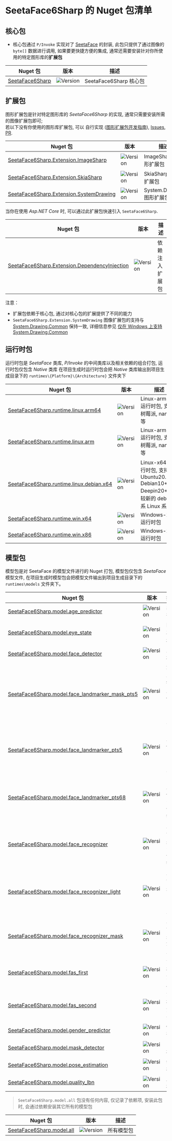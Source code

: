 # SeetaFace6Sharp 的 Nuget 包清单

## 核心包

- 核心包通过 `P/Invoke` 实现对了 [SeetaFace](https://github.com/SeetaFace6Open/index) 的封装, 此包只提供了通过图像的 `byte[]` 数据进行调用, 如果要更快捷方便的集成, 通常还需要安装针对你所使用的特定图形库的**扩展包** 

| **Nuget 包**                                                | **版本**                                                                                                | **描述**            |
|-------------------------------------------------------------|---------------------------------------------------------------------------------------------------------|---------------------|
| [SeetaFace6Sharp](https://www.nuget.org/packages/SeetaFace6Sharp) | ![Version](https://img.shields.io/nuget/v/SeetaFace6Sharp.svg?color=%233F48CC&label=%20&style=flat-square) | SeetaFace6Sharp 核心包 |


## 扩展包

图形扩展包是针对特定图形库的 *SeetaFace6Sharp* 的实现, 通常只需要安装所需的图像扩展包即可;  
若以下没有你使用的图形库扩展包, 可以 自行实现 ([图形扩展包开发指南](/docs/ExtensionPackage_Guide.md)), [Issues](https://github.com/SeetaFace6Sharp/SeetaFace6Sharp/issues), [PR](https://github.com/SeetaFace6Sharp/SeetaFace6Sharp/pulls).  

| **Nuget 包**                                                                                                | **版本**                                                                                                                        | **描述**                  |
|-------------------------------------------------------------------------------------------------------------|---------------------------------------------------------------------------------------------------------------------------------|---------------------------|
| [SeetaFace6Sharp.Extension.ImageSharp](https://www.nuget.org/packages/SeetaFace6Sharp.Extension.ImageSharp)       | ![Version](https://img.shields.io/nuget/v/SeetaFace6Sharp.Extension.ImageSharp.svg?color=%233F48CC&label=%20&style=flat-square)    | ImageSharp 图形扩展包     |
| [SeetaFace6Sharp.Extension.SkiaSharp](https://www.nuget.org/packages/SeetaFace6Sharp.Extension.SkiaSharp)         | ![Version](https://img.shields.io/nuget/v/SeetaFace6Sharp.Extension.SkiaSharp.svg?color=%233F48CC&label=%20&style=flat-square)     | SkiaSharp 图形扩展包      |
| [SeetaFace6Sharp.Extension.SystemDrawing](https://www.nuget.org/packages/SeetaFace6Sharp.Extension.SystemDrawing) | ![Version](https://img.shields.io/nuget/v/SeetaFace6Sharp.Extension.SystemDrawing.svg?color=%233F48CC&label=%20&style=flat-square) | System.Drawing 图形扩展包 |

当你在使用 *Asp.NET Core* 时, 可以通过此扩展包快速引入 `SeetaFace6Sharp`.  

| **Nuget 包**                                                                                                            | **版本**                                                                                                                              | **描述**       |
|-------------------------------------------------------------------------------------------------------------------------|---------------------------------------------------------------------------------------------------------------------------------------|----------------|
| [SeetaFace6Sharp.Extension.DependencyInjection](https://www.nuget.org/packages/SeetaFace6Sharp.Extension.DependencyInjection) | ![Version](https://img.shields.io/nuget/v/SeetaFace6Sharp.Extension.DependencyInjection.svg?color=%233F48CC&label=%20&style=flat-square) | 依赖注入扩展包 |

注意：
- 扩展包依赖于核心包, 通过对核心包的扩展提供了不同的能力
- `SeetaFace6Sharp.Extension.SystemDrawing` 图像扩展包的支持与 [System.Drawing.Common](https://www.nuget.org/packages/System.Drawing.Common/) 保持一致, 详细信息参见 [仅在 Windows 上支持 System.Drawing.Common](https://learn.microsoft.com/zh-cn/dotnet/core/compatibility/core-libraries/6.0/system-drawing-common-windows-only)


## 运行时包

运行时包是 *SeetaFace* 类库, *P/Invoke* 的中间类库以及相关依赖的组合打包, 运行时包仅包含 *Native* 类库
在项目生成时运行时包会把 *Native* 类库输出到项目生成目录下的 `runtimes\{Platform}\{Architecture}` 文件夹下

| **Nuget 包**                                                                                                  | **版本**                                                                                                                         | **描述**                                                                                  |
|---------------------------------------------------------------------------------------------------------------|----------------------------------------------------------------------------------------------------------------------------------|-------------------------------------------------------------------------------------------|
| [SeetaFace6Sharp.runtime.linux.arm64](https://www.nuget.org/packages/SeetaFace6Sharp.runtime.linux.arm64)           | ![Version](https://img.shields.io/nuget/v/SeetaFace6Sharp.runtime.linux.arm64.svg?color=%233F48CC&label=%20&style=flat-square)      | Linux-arm64 运行时包, 支持树莓派, nanopi 等                                               |
| [SeetaFace6Sharp.runtime.linux.arm](https://www.nuget.org/packages/SeetaFace6Sharp.runtime.linux.arm)               | ![Version](https://img.shields.io/nuget/v/SeetaFace6Sharp.runtime.linux.arm.svg?color=%233F48CC&label=%20&style=flat-square)        | Linux-armhf 运行时包, 支持树莓派, nanopi 等                                               |
| [SeetaFace6Sharp.runtime.linux.debian.x64](https://www.nuget.org/packages/SeetaFace6Sharp.runtime.linux.debian.x64) | ![Version](https://img.shields.io/nuget/v/SeetaFace6Sharp.runtime.linux.debian.x64.svg?color=%233F48CC&label=%20&style=flat-square) | Linux-x64 运行时包, 支持 Ubuntu20.04+, Debian10+, Deepin20+ 等较新的 debian 系 Linux 系统 |
| [SeetaFace6Sharp.runtime.win.x64](https://www.nuget.org/packages/SeetaFace6Sharp.runtime.win.x64)                   | ![Version](https://img.shields.io/nuget/v/SeetaFace6Sharp.runtime.win.x64.svg?color=%233F48CC&label=%20&style=flat-square)          | Windows-x64 运行时包                                                                      |
| [SeetaFace6Sharp.runtime.win.x86](https://www.nuget.org/packages/SeetaFace6Sharp.runtime.win.x86)                   | ![Version](https://img.shields.io/nuget/v/SeetaFace6Sharp.runtime.win.x86.svg?color=%233F48CC&label=%20&style=flat-square)          | Windows-x86 运行时包                                                                      |

## 模型包

模型包是对 SeetaFace 的模型文件进行的 Nuget 打包, 模型包仅包含 *SeetaFace* 模型文件, 
在项目生成时模型包会把模型文件输出到项目生成目录下的 `runtimes\models` 文件夹下。

| **Nuget 包**                                                                                                                | **版本**                                                                                                                                | **描述**                    |
|-----------------------------------------------------------------------------------------------------------------------------|-----------------------------------------------------------------------------------------------------------------------------------------|-----------------------------|
| [SeetaFace6Sharp.model.age_predictor](https://www.nuget.org/packages/SeetaFace6Sharp.model.age_predictor)                         | ![Version](https://img.shields.io/nuget/v/SeetaFace6Sharp.model.age_predictor.svg?color=%233F48CC&label=%20&style=flat-square)             | 年龄预测                    |
| [SeetaFace6Sharp.model.eye_state](https://www.nuget.org/packages/SeetaFace6Sharp.model.eye_state)                                 | ![Version](https://img.shields.io/nuget/v/SeetaFace6Sharp.model.eye_state.svg?color=%233F48CC&label=%20&style=flat-square)                 | 眼睛状态检测                |
| [SeetaFace6Sharp.model.face_detector](https://www.nuget.org/packages/SeetaFace6Sharp.model.face_detector)                         | ![Version](https://img.shields.io/nuget/v/SeetaFace6Sharp.model.face_detector.svg?color=%233F48CC&label=%20&style=flat-square)             | 人脸检测                    |
| [SeetaFace6Sharp.model.face_landmarker_mask_pts5](https://www.nuget.org/packages/SeetaFace6Sharp.model.face_landmarker_mask_pts5) | ![Version](https://img.shields.io/nuget/v/SeetaFace6Sharp.model.face_landmarker_mask_pts5.svg?color=%233F48CC&label=%20&style=flat-square) | 戴口罩关键定定位，5个关键点 |
| [SeetaFace6Sharp.model.face_landmarker_pts5](https://www.nuget.org/packages/SeetaFace6Sharp.model.face_landmarker_pts5)           | ![Version](https://img.shields.io/nuget/v/SeetaFace6Sharp.model.face_landmarker_pts5.svg?color=%233F48CC&label=%20&style=flat-square)      | 关键定定位，5个关键点       |
| [SeetaFace6Sharp.model.face_landmarker_pts68](https://www.nuget.org/packages/SeetaFace6Sharp.model.face_landmarker_pts68)         | ![Version](https://img.shields.io/nuget/v/SeetaFace6Sharp.model.face_landmarker_pts68.svg?color=%233F48CC&label=%20&style=flat-square)     | 关键定定位，68个关键点      |
| [SeetaFace6Sharp.model.face_recognizer](https://www.nuget.org/packages/SeetaFace6Sharp.model.face_recognizer)                     | ![Version](https://img.shields.io/nuget/v/SeetaFace6Sharp.model.face_recognizer.svg?color=%233F48CC&label=%20&style=flat-square)           | 人脸识别，68个关键点        |
| [SeetaFace6Sharp.model.face_recognizer_light](https://www.nuget.org/packages/SeetaFace6Sharp.model.face_recognizer_light)         | ![Version](https://img.shields.io/nuget/v/SeetaFace6Sharp.model.face_recognizer_light.svg?color=%233F48CC&label=%20&style=flat-square)     | 人脸识别，5个关键点         |
| [SeetaFace6Sharp.model.face_recognizer_mask](https://www.nuget.org/packages/SeetaFace6Sharp.model.face_recognizer_mask)           | ![Version](https://img.shields.io/nuget/v/SeetaFace6Sharp.model.face_recognizer_mask.svg?color=%233F48CC&label=%20&style=flat-square)      | 人脸识别，戴口罩            |
| [SeetaFace6Sharp.model.fas_first](https://www.nuget.org/packages/SeetaFace6Sharp.model.fas_first)                                 | ![Version](https://img.shields.io/nuget/v/SeetaFace6Sharp.model.fas_first.svg?color=%233F48CC&label=%20&style=flat-square)                 | 活体检测，局部              |
| [SeetaFace6Sharp.model.fas_second](https://www.nuget.org/packages/SeetaFace6Sharp.model.fas_second)                               | ![Version](https://img.shields.io/nuget/v/SeetaFace6Sharp.model.fas_second.svg?color=%233F48CC&label=%20&style=flat-square)                | 活体检测，全局              |
| [SeetaFace6Sharp.model.gender_predictor](https://www.nuget.org/packages/SeetaFace6Sharp.model.gender_predictor)                   | ![Version](https://img.shields.io/nuget/v/SeetaFace6Sharp.model.gender_predictor.svg?color=%233F48CC&label=%20&style=flat-square)          | 性别预测                    |
| [SeetaFace6Sharp.model.mask_detector](https://www.nuget.org/packages/SeetaFace6Sharp.model.mask_detector)                         | ![Version](https://img.shields.io/nuget/v/SeetaFace6Sharp.model.mask_detector.svg?color=%233F48CC&label=%20&style=flat-square)             | 口罩检测                    |
| [SeetaFace6Sharp.model.pose_estimation](https://www.nuget.org/packages/SeetaFace6Sharp.model.pose_estimation)                     | ![Version](https://img.shields.io/nuget/v/SeetaFace6Sharp.model.pose_estimation.svg?color=%233F48CC&label=%20&style=flat-square)           | 姿态检测                    |
| [SeetaFace6Sharp.model.quality_lbn](https://www.nuget.org/packages/SeetaFace6Sharp.model.quality_lbn)                             | ![Version](https://img.shields.io/nuget/v/SeetaFace6Sharp.model.quality_lbn.svg?color=%233F48CC&label=%20&style=flat-square)               | 质量检测                    |

> `SeetaFace6Sharp.model.all` 包没有任何内容, 仅记录了依赖项, 安装此包时, 会通过依赖安装其它所有的模型包  

| **Nuget 包**                                                                      | **版本**                                                                                                           | **描述**   |
|-----------------------------------------------------------------------------------|--------------------------------------------------------------------------------------------------------------------|------------|
| [SeetaFace6Sharp.model.all](https://www.nuget.org/packages/SeetaFace6Sharp.model.all) | ![Version](https://img.shields.io/nuget/v/SeetaFace6Sharp.model.all.svg?color=%233F48CC&label=%20&style=flat-square) | 所有模型包 |

